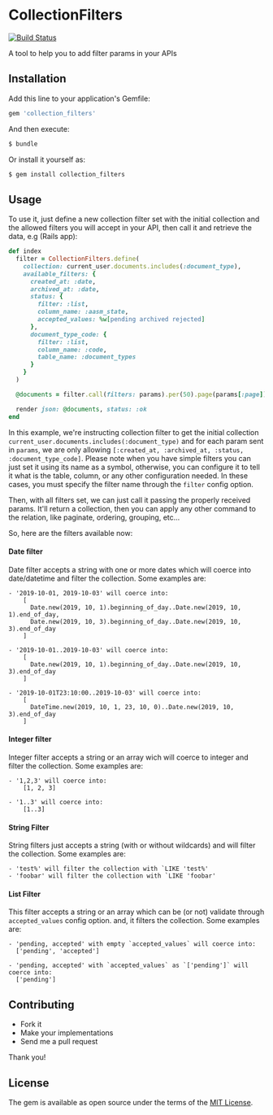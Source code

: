 # CollectionFilters

[![Build Status](https://travis-ci.org/andrerpbts/collection_filters.svg?branch=master)](https://travis-ci.org/andrerpbts/collection_filters)

A tool to help you to add filter params in your APIs

## Installation

Add this line to your application's Gemfile:

```ruby
gem 'collection_filters'
```

And then execute:
```bash
$ bundle
```

Or install it yourself as:
```bash
$ gem install collection_filters
```

## Usage

To use it, just define a new collection filter set with the initial collection and the allowed filters you will accept in your API, then call it and retrieve the data, e.g (Rails app):

```ruby
def index
  filter = CollectionFilters.define(
    collection: current_user.documents.includes(:document_type),
    available_filters: {
      created_at: :date,
      archived_at: :date,
      status: {
        filter: :list,
        column_name: :aasm_state,
        accepted_values: %w[pending archived rejected]
      },
      document_type_code: {
        filter: :list,
        column_name: :code,
        table_name: :document_types
      }
    }
  )

  @documents = filter.call(filters: params).per(50).page(params[:page])

  render json: @documents, status: :ok
end
```

In this example, we're instructing collection filter to get the initial collection `current_user.documents.includes(:document_type)` and for each param sent in `params`, we are only allowing `[:created_at, :archived_at, :status, :document_type_code]`. Please note when you have simple filters you can just set it using its name as a symbol, otherwise, you can configure it to tell it what is the table, column, or any other configuration needed. In these cases, you must specify the filter name through the `filter` config option.

Then, with all filters set, we can just call it passing the properly received params. It'll return a collection, then you can apply any other command to the relation, like paginate, ordering, grouping, etc...

So, here are the filters available now:

#### Date filter

Date filter accepts a string with one or more dates which will coerce into date/datetime and filter the collection. Some examples are:

    - '2019-10-01, 2019-10-03' will coerce into:
        [
          Date.new(2019, 10, 1).beginning_of_day..Date.new(2019, 10, 1).end_of_day,
          Date.new(2019, 10, 3).beginning_of_day..Date.new(2019, 10, 3).end_of_day
        ]

    - '2019-10-01..2019-10-03' will coerce into:
        [
          Date.new(2019, 10, 1).beginning_of_day..Date.new(2019, 10, 3).end_of_day
        ]

    - '2019-10-01T23:10:00..2019-10-03' will coerce into:
        [
          DateTime.new(2019, 10, 1, 23, 10, 0)..Date.new(2019, 10, 3).end_of_day
        ]

#### Integer filter

Integer filter accepts a string or an array wich will coerce to integer and filter the collection. Some examples are:

    - '1,2,3' will coerce into:
        [1, 2, 3]

    - '1..3' will coerce into:
        [1..3]

#### String Filter

String filters just accepts a string (with or without wildcards) and will filter the collection. Some examples are:

    - 'test%' will filter the collection with `LIKE 'test%'
    - 'foobar' will filter the collection with `LIKE 'foobar'

#### List Filter

This filter accepts a string or an array which can be (or not) validate through `accepted_values` config option. and, it filters the collection. Some examples are:

    - 'pending, accepted' with empty `accepted_values` will coerce into:
      ['pending', 'accepted']

    - 'pending, accepted' with `accepted_values` as `['pending']` will coerce into:
      ['pending']

## Contributing

* Fork it
* Make your implementations
* Send me a pull request

Thank you!

## License
The gem is available as open source under the terms of the [MIT License](https://opensource.org/licenses/MIT).
